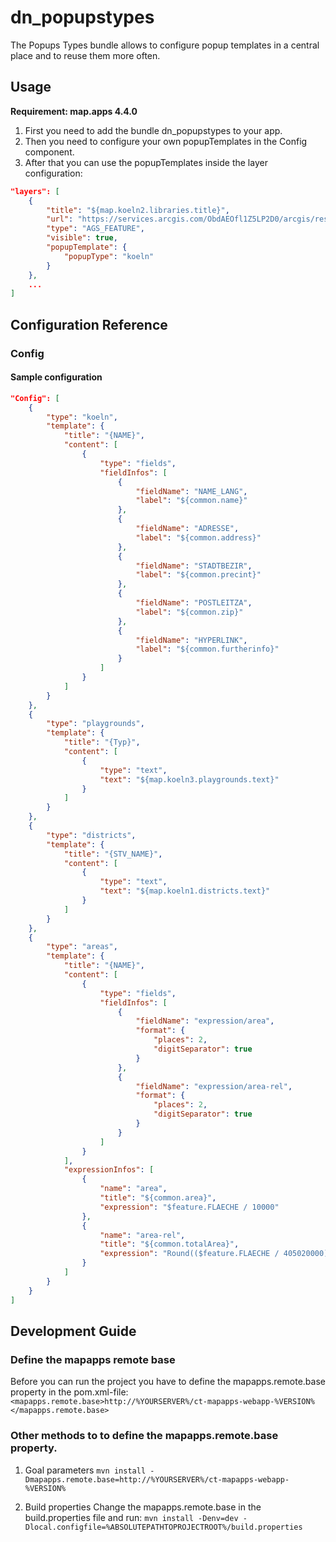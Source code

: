 # dn_popupstypes

The Popups Types bundle allows to configure popup templates in a central place and to reuse them more often.

## Usage
**Requirement: map.apps 4.4.0**

1. First you need to add the bundle dn_popupstypes to your app.
2. Then you need to configure your own popupTemplates in the Config component.
3. After that you can use the popupTemplates inside the layer configuration:

```json
"layers": [
    {
        "title": "${map.koeln2.libraries.title}",
        "url": "https://services.arcgis.com/ObdAEOfl1Z5LP2D0/arcgis/rest/services/Köln/FeatureServer/1",
        "type": "AGS_FEATURE",
        "visible": true,
        "popupTemplate": {
            "popupType": "koeln"
        }
    },
    ...
]
```

## Configuration Reference

### Config

#### Sample configuration
```json
"Config": [
    {
        "type": "koeln",
        "template": {
            "title": "{NAME}",
            "content": [
                {
                    "type": "fields",
                    "fieldInfos": [
                        {
                            "fieldName": "NAME_LANG",
                            "label": "${common.name}"
                        },
                        {
                            "fieldName": "ADRESSE",
                            "label": "${common.address}"
                        },
                        {
                            "fieldName": "STADTBEZIR",
                            "label": "${common.precint}"
                        },
                        {
                            "fieldName": "POSTLEITZA",
                            "label": "${common.zip}"
                        },
                        {
                            "fieldName": "HYPERLINK",
                            "label": "${common.furtherinfo}"
                        }
                    ]
                }
            ]
        }
    },
    {
        "type": "playgrounds",
        "template": {
            "title": "{Typ}",
            "content": [
                {
                    "type": "text",
                    "text": "${map.koeln3.playgrounds.text}"
                }
            ]
        }
    },
    {
        "type": "districts",
        "template": {
            "title": "{STV_NAME}",
            "content": [
                {
                    "type": "text",
                    "text": "${map.koeln1.districts.text}"
                }
            ]
        }
    },
    {
        "type": "areas",
        "template": {
            "title": "{NAME}",
            "content": [
                {
                    "type": "fields",
                    "fieldInfos": [
                        {
                            "fieldName": "expression/area",
                            "format": {
                                "places": 2,
                                "digitSeparator": true
                            }
                        },
                        {
                            "fieldName": "expression/area-rel",
                            "format": {
                                "places": 2,
                                "digitSeparator": true
                            }
                        }
                    ]
                }
            ],
            "expressionInfos": [
                {
                    "name": "area",
                    "title": "${common.area}",
                    "expression": "$feature.FLAECHE / 10000"
                },
                {
                    "name": "area-rel",
                    "title": "${common.totalArea}",
                    "expression": "Round(($feature.FLAECHE / 405020000)*100,2)"
                }
            ]
        }
    }
]
```

## Development Guide
### Define the mapapps remote base
Before you can run the project you have to define the mapapps.remote.base property in the pom.xml-file:
`<mapapps.remote.base>http://%YOURSERVER%/ct-mapapps-webapp-%VERSION%</mapapps.remote.base>`

### Other methods to to define the mapapps.remote.base property.
1. Goal parameters
`mvn install -Dmapapps.remote.base=http://%YOURSERVER%/ct-mapapps-webapp-%VERSION%`

2. Build properties
Change the mapapps.remote.base in the build.properties file and run:
`mvn install -Denv=dev -Dlocal.configfile=%ABSOLUTEPATHTOPROJECTROOT%/build.properties`
